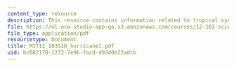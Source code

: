 ```yaml
---
content_type: resource
description: This resource contains information related to tropical cyclones.
file: https://ol-ocw-studio-app-qa.s3.amazonaws.com/courses/12-103-science-and-policy-of-natural-hazards-spring-2010/bc68217012727e9bfacdd93d0b22adcb_MIT12_103S10_hurricane1.pdf
file_type: application/pdf
resourcetype: Document
title: MIT12_103S10_hurricane1.pdf
uid: bc682170-1272-7e9b-facd-d93d0b22adcb
---
```

